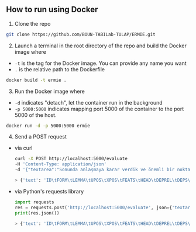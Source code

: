 ## How to run using Docker
1. Clone the repo
```bash
git clone https://github.com/BOUN-TABILab-TULAP/ERMIE.git
```
2. Launch a terminal in the root directory of the repo and build the Docker image where
- `-t` is the tag for the Docker image. You can provide any name you want
- `.` is the relative path to the Dockerfile 
```bash
docker build -t ermie .
```
3. Run the Docker image where
- `-d` indicates "detach", let the container run in the background
- `-p 5000:5000` indicates mapping port 5000 of the container to the port 5000 of the host.
```bash
docker run -d -p 5000:5000 ermie
```
4. Send a POST request
- via curl
    ```bash
    curl -X POST http://localhost:5000/evaluate 
   -H 'Content-Type: application/json' 
   -d '{"textarea":"Sonunda anlaşmaya karar verdik ve önemli bir noktaya dikkat çektik bunun üzerine."}'

   > {'text': 'ID\tFORM\tLEMMA\tUPOS\tXPOS\tFEATS\tHEAD\tDEPREL\tDEPS\tMISC\tPARSEME:MWE \n1\tSonunda\tsonunda\tADV\t_\t_\tkarar\tadvmod\t_\t_\t*\n2\tanlaşmaya\tanlaşma\tVERB\t_\t_\tkarar\tnmod\t_\t_\t*\n3\tkarar\tkarar\tNOUN\t_\t_\tnoktaya\tnmod\t_\t_\t1:LVC.full\n4\tverdik\tver\tVERB\t_\t_\tkarar\tcompound\t_\t_\t1\n5\tve\tve\tCCONJ\t_\t_\tönem\tcc\t_\t_\t*\n6\tönem\tönem\tNOUN\t_\t_\tnoktaya\tnmod\t_\t_\t*\n7\tli\tli\tADP\t_\t_\tönem\tcase\t_\t_\t*\n8\tbir\tbir\tNUM\t_\t_\tnoktaya\tdet\t_\t_\t*\n9\tnoktaya\tnokta\tNOUN\t_\t_\tdikkat\tnmod\t_\t_\t*\n10\tdikkat\tdikkat\tNOUN\t_\t_\tüzerine\tnmod:poss\t_\t_\t2:VID\n11\tçektik\tçek\tVERB\t_\t_\tdikkat\tcompound\t_\t_\t2\n12\tbunun\tbu\tPRON\t_\t_\tdikkat\tcompound\t_\t_\t*\n13\tüzerine\tüzer\tNOUN\t_\t_\tüzerine\troot\t_\t_\t*\n14\t.\t.\tPUNCT\t_\t_\tüzerine\tpunct\t_\t_\t*\n\n'}
    ```
- via Python's requests library
    ```python
    import requests
    res = requests.post('http://localhost:5000/evaluate', json={'textarea':'Sonunda anlaşmaya karar verdik ve önemli bir noktaya dikkat çektik bunun üzerine.'})
    print(res.json())

    > {'text': 'ID\tFORM\tLEMMA\tUPOS\tXPOS\tFEATS\tHEAD\tDEPREL\tDEPS\tMISC\tPARSEME:MWE \n1\tSonunda\tsonunda\tADV\t_\t_\tkarar\tadvmod\t_\t_\t*\n2\tanlaşmaya\tanlaşma\tVERB\t_\t_\tkarar\tnmod\t_\t_\t*\n3\tkarar\tkarar\tNOUN\t_\t_\tnoktaya\tnmod\t_\t_\t1:LVC.full\n4\tverdik\tver\tVERB\t_\t_\tkarar\tcompound\t_\t_\t1\n5\tve\tve\tCCONJ\t_\t_\tönem\tcc\t_\t_\t*\n6\tönem\tönem\tNOUN\t_\t_\tnoktaya\tnmod\t_\t_\t*\n7\tli\tli\tADP\t_\t_\tönem\tcase\t_\t_\t*\n8\tbir\tbir\tNUM\t_\t_\tnoktaya\tdet\t_\t_\t*\n9\tnoktaya\tnokta\tNOUN\t_\t_\tdikkat\tnmod\t_\t_\t*\n10\tdikkat\tdikkat\tNOUN\t_\t_\tüzerine\tnmod:poss\t_\t_\t2:VID\n11\tçektik\tçek\tVERB\t_\t_\tdikkat\tcompound\t_\t_\t2\n12\tbunun\tbu\tPRON\t_\t_\tdikkat\tcompound\t_\t_\t*\n13\tüzerine\tüzer\tNOUN\t_\t_\tüzerine\troot\t_\t_\t*\n14\t.\t.\tPUNCT\t_\t_\tüzerine\tpunct\t_\t_\t*\n\n'}
    ```